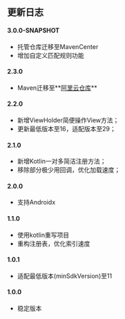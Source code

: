## 更新日志

#### 3.0.0-SNAPSHOT

* 托管仓库迁移至MavenCenter
* 增加自定义匹配规则功能

#### 2.3.0

* Maven迁移至**[阿里云仓库](https://packages.aliyun.com/maven)**

#### 2.2.0

* 新增ViewHolder简便操作View方法；
* 更新最低版本至16，适配版本至29；

#### 2.1.0

* 新增Kotlin一对多简洁注册方法；
* 移除部分极少用回调，优化加载速度；

#### 2.0.0

* 支持Androidx

#### 1.1.0

* 使用kotlin重写项目
* 重构注册表，优化索引速度

#### 1.0.1

* 适配最低版本(minSdkVersion)至11

#### 1.0.0

* 稳定版本
